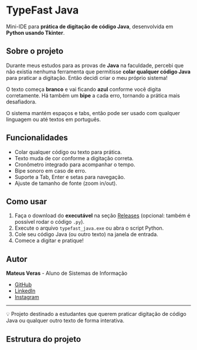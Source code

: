 # TypeFast Java

Mini-IDE para **prática de digitação de código Java**, desenvolvida em **Python usando Tkinter**.

## Sobre o projeto

Durante meus estudos para as provas de **Java** na faculdade, percebi que não existia nenhuma ferramenta que permitisse **colar qualquer código Java** para praticar a digitação. Então decidi criar o meu próprio sistema!  

O texto começa **branco** e vai ficando **azul** conforme você digita corretamente. Há também um **bipe** a cada erro, tornando a prática mais desafiadora.  

O sistema mantém espaços e tabs, então pode ser usado com qualquer linguagem ou até textos em português.

## Funcionalidades

- Colar qualquer código ou texto para prática.
- Texto muda de cor conforme a digitação correta.
- Cronômetro integrado para acompanhar o tempo.
- Bipe sonoro em caso de erro.
- Suporte a Tab, Enter e setas para navegação.
- Ajuste de tamanho de fonte (zoom in/out).

## Como usar

1. Faça o download do **executável** na seção [Releases](https://github.com/SEU_USUARIO/TypeFastJava/releases) (opcional: também é possível rodar o código `.py`).  
2. Execute o arquivo `typefast_java.exe` ou abra o script Python.  
3. Cole seu código Java (ou outro texto) na janela de entrada.  
4. Comece a digitar e pratique!



## Autor

**Mateus Veras** - Aluno de Sistemas de Informação

- [GitHub](https://github.com/mateuscandidoveras)
- [LinkedIn](https://www.linkedin.com/in/mateuscandidoveras)
- [Instagram](https://www.instagram.com/1mateusveras)

---

💡 Projeto destinado a estudantes que querem praticar digitação de código Java ou qualquer outro texto de forma interativa.


## Estrutura do projeto

